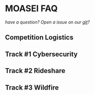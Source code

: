 # MOASEI FAQ

*have a question? Open a issue on our [git](https://github.com/oasys-mas/free-range-zoo/issues/new)?*

## Competition Logistics

## Track #1 Cybersecurity

## Track #2 Rideshare

## Track #3 Wildfire
